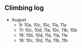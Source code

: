 ## Climbing log

- August
    - 9: 10a, 10c, 10c, 11a, 11a
    - 11: 10c, 10d, 11a, 10c, 11b, 10b
    - 16: 10b, 10d, 11a, 11a, 11a
    - 18: 10c, 10d, 11a, 11b, 11b
